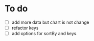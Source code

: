 # To do
- [ ] add more data but chart is not change
- [ ] refactor keys
- [ ] add options for sortBy and keys
